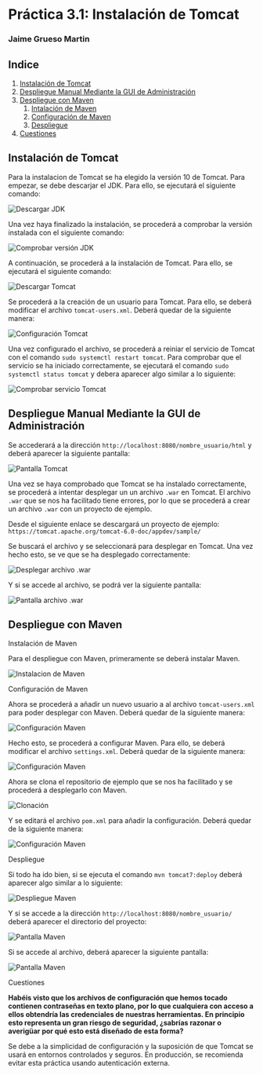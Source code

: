 # Práctica 3.1: Instalación de Tomcat

### Jaime Grueso Martin

## Indice
1. [Instalación de Tomcat](#id1)
2. [Despliegue Manual Mediante la GUI de Administración](#id2)
3. [Despliegue con Maven](#id3)
    1. [Intalación de Maven](#id31)
    2. [Configuración de Maven](#id32)
    3. [Despliegue](#id33)
4. [Cuestiones](#id4)

<div id="id1"></div>

## Instalación de Tomcat 
Para la instalacion de Tomcat se ha elegido la versión 10 de Tomcat. Para empezar, se debe descarjar el JDK. Para ello, se ejecutará el siguiente comando:

![Descargar JDK](/assets/images/screenshot.18.jpg)

Una vez haya finalizado la instalación, se procederá a comprobar la versión instalada con el siguiente comando:

![Comprobar versión JDK](/assets/images/screenshot.17.jpg)

A continuación, se procederá a la instalación de Tomcat. Para ello, se ejecutará el siguiente comando:

![Descargar Tomcat](/assets/images/screenshot.19.jpg)

Se procederá a la creación de un usuario para Tomcat. Para ello, se deberá modificar el archivo `tomcat-users.xml`. Deberá quedar de la siguiente manera:

![Configuración Tomcat](/assets/images/screenshot.1.jpg)

Una vez configurado el archivo, se procederá a reiniar el servicio de Tomcat con el comando `sudo systemctl restart tomcat`. Para comprobar que el servicio se ha iniciado correctamente, se ejecutará el comando `sudo systemctl status tomcat` y debera aparecer algo similar a lo siguiente:

![Comprobar servicio Tomcat](/assets/images/screenshot.2.jpg)

<div id="id2"></div>

## Despliegue Manual Mediante la GUI de Administración

Se accederará a la dirección `http://localhost:8080/nombre_usuario/html` y deberá aparecer la siguiente pantalla:

![Pantalla Tomcat](/assets/images/screenshot.3.jpg)

Una vez se haya comprobado que Tomcat se ha instalado correctamente, se procederá a intentar desplegar un un archivo `.war` en Tomcat.
El archivo `.war` que se nos ha facilitado tiene errores, por lo que se procederá a crear un archivo `.war` con un proyecto de ejemplo.

Desde el siguiente enlace se descargará un proyecto de ejemplo: `https://tomcat.apache.org/tomcat-6.0-doc/appdev/sample/`

Se buscará el archivo y se seleccionará para desplegar en Tomcat. Una vez hecho esto, se ve que se ha desplegado correctamente:

![Desplegar archivo .war](/assets/images/screenshot.5.jpg)

Y si se accede al archivo, se podrá ver la siguiente pantalla:

![Pantalla archivo .war](/assets/images/screenshot.4.jpg)

<div id="id3"></div>

## Despliegue con Maven

<div id="id31"></div

### Instalación de Maven
Para el despliegue con Maven, primeramente se deberá instalar Maven.

![Instalacion de Maven](/assets/images/screenshot.6.jpg)

<div id="id32"></div

### Configuración de Maven
Ahora se procederá a añadir un nuevo usuario a al archivo `tomcat-users.xml` para poder desplegar con Maven. Deberá quedar de la siguiente manera:

![Configuración Maven](/assets/images/screenshot.7.jpg)

Hecho esto, se procederá a configurar Maven. Para ello, se deberá modificar el archivo `settings.xml`. Deberá quedar de la siguiente manera:

![Configuración Maven](/assets/images/screenshot.8.jpg)

Ahora se clona el repositorio de ejemplo que se nos ha facilitado y se procederá a desplegarlo con Maven.

![Clonación](/assets/images/screenshot.9.jpg)

Y se editará el archivo `pom.xml` para añadir la configuración. Deberá quedar de la siguiente manera:	

![Configuración Maven](/assets/images/screenshot.14.jpg)

<div id="id33"></div

### Despliegue

Si todo ha ido bien, si se ejecuta el comando `mvn tomcat7:deploy` deberá aparecer algo similar a lo siguiente:

![Despliegue Maven](/assets/images/screenshot.11.jpg)

Y si se accede a la dirección `http://localhost:8080/nombre_usuario/` deberá aparecer el directorio del proyecto:

![Pantalla Maven](/assets/images/screenshot.12.jpg)

Si se accede al archivo, deberá aparecer la siguiente pantalla:

![Pantalla Maven](/assets/images/screenshot.13.jpg)

<div id="id4"></div

## Cuestiones

**Habéis visto que los archivos de configuración que hemos tocado contienen contraseñas en texto plano, por lo que cualquiera con acceso a ellos obtendría las credenciales de nuestras herramientas. En principio esto representa un gran riesgo de seguridad, ¿sabrías razonar o averigüar por qué esto está diseñado de esta forma?**

Se debe a la simplicidad de configuración y la suposición de que Tomcat se usará en entornos controlados y seguros. En producción, se recomienda evitar esta práctica usando autenticación externa.





